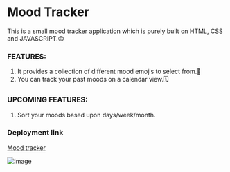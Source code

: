 # Mood Tracker
This is a small mood tracker application which is purely built on HTML, CSS and JAVASCRIPT.😌

### FEATURES:
1. It provides a collection of different mood emojis to select from.🚀
2. You can track your past moods on a calendar view.🗓️

### UPCOMING FEATURES:
1. Sort your moods based upon days/week/month.

### Deployment link 
[Mood tracker](https://mood-tracker-murex.vercel.app/)

![image](https://github.com/user-attachments/assets/6c32151c-7ba1-487d-9c22-c1c9ba2178b9)


